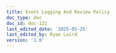 ```yaml
---
title: Event Logging And Review Policy
doc_type: doc
doc_id: doc-121
last_edited_date: '2025-05-25'
last_edited_by: Ryan Laird
version: '1.0'
---
```


<!-- Unsupported block type: unsupported -->

